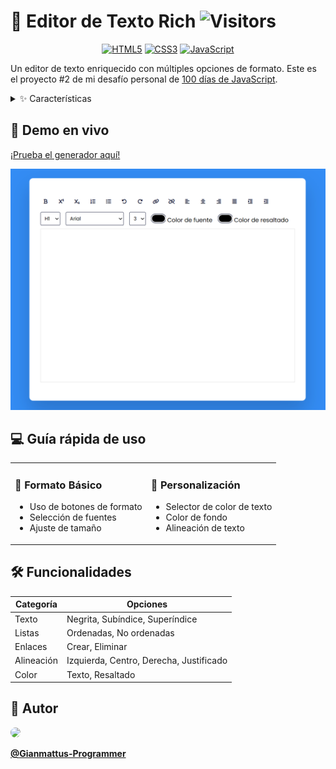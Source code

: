# 📝 Editor de Texto Rich ![Visitors](https://img.shields.io/badge/dynamic/json?color=informational&label=Visitantes&query=value&url=https://api.countapi.xyz/hit/Gianmattus-Programmer/rich-editor)

<div align="center">

[![HTML5](https://img.shields.io/badge/HTML5-E34F26?style=for-the-badge&logo=html5&logoColor=white)](https://developer.mozilla.org/es/docs/Web/HTML)
[![CSS3](https://img.shields.io/badge/CSS3-1572B6?style=for-the-badge&logo=css3&logoColor=white)](https://developer.mozilla.org/es/docs/Web/CSS)
[![JavaScript](https://img.shields.io/badge/JavaScript-F7DF1E?style=for-the-badge&logo=javascript&logoColor=black)](https://developer.mozilla.org/es/docs/Web/JavaScript)

</div>

Un editor de texto enriquecido con múltiples opciones de formato. Este es el proyecto #2 de mi desafío personal de [100 días de JavaScript](https://github.com/gianmattus-programmer/100-DIAS-DE-JS).

<details>
<summary>✨ Características</summary>

- 📝 Formato de texto (negrita, subíndice, superíndice)
- 📋 Listas ordenadas y desordenadas
- ↩️ Deshacer/Rehacer cambios
- 🔗 Insertar/eliminar enlaces
- ⚡ Alineación de texto
- 🎨 Personalización de colores
- 📊 Diferentes tamaños y tipos de fuente
- 📱 Diseño responsivo

</details>

## 🚀 Demo en vivo

[¡Prueba el generador aquí!](#) 

![Screenshot](screenshot.png)

## 💻 Guía rápida de uso

<table>
<tr>
<td>

### 📝 Formato Básico
- Uso de botones de formato
- Selección de fuentes
- Ajuste de tamaño

</td>
<td>

### 🎨 Personalización
- Selector de color de texto
- Color de fondo
- Alineación de texto

</td>
</tr>
</table>

## 🛠️ Funcionalidades

| Categoría | Opciones |
|-----------|----------|
| Texto | Negrita, Subíndice, Superíndice |
| Listas | Ordenadas, No ordenadas |
| Enlaces | Crear, Eliminar |
| Alineación | Izquierda, Centro, Derecha, Justificado |
| Color | Texto, Resaltado |

## 🌟 Autor

<img src="https://avatars.githubusercontent.com/Gianmattus-Programmer" width="100" style="border-radius: 50%;">

**[@Gianmattus-Programmer](https://github.com/Gianmattus-Programmer)**


